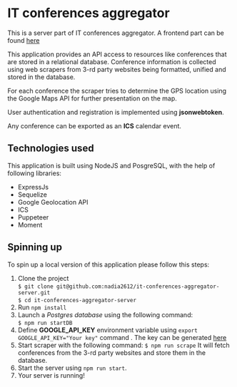 # IT conferences aggregator

This is a server part of IT conferences aggregator.
A frontend part can be found [here](https://github.com/nadia2612/it-conferences-aggregator-client)

This application provides an API access to resources like conferences that are stored in a relational database. Conference information is collected using web scrapers from 3-rd party websites being formatted, unified and stored in the database.

For each conference the scraper tries to determine the GPS location using the Google Maps API for further presentation on the map.

User authentication and registration is implemented using **jsonwebtoken**.

Any conference can be exported as an **ICS** calendar event.

## Technologies used

This application is built using NodeJS and PosgreSQL, with the help of following libraries:

-   ExpressJs
-   Sequelize
-   Google Geolocation API
-   ICS
-   Puppeteer
-   Moment

##  Spinning up
To spin up a local version of this application please follow this steps: 

1.  Clone the project  
    `$ git clone git@github.com:nadia2612/it-conferences-aggregator-server.git`  
    `$ cd it-conferences-aggregator-server`
2.  Run `npm install`
3.  Launch a *Postgres database* using the following command:  
    `$ npm run startDB`
4.  Define **GOOGLE_API_KEY** environment variable using `export GOOGLE_API_KEY="Your key"` command . 
The key can be generated [here](https://developers.google.com/maps/documentation/geocoding/get-api-key)
6.  Start scraper with the following command: 
`$ npm run scrape`
It will fetch conferences from the 3-rd party websites and store them in the database.
7.  Start the server using `npm run start`.
8.  Your server is running!  
